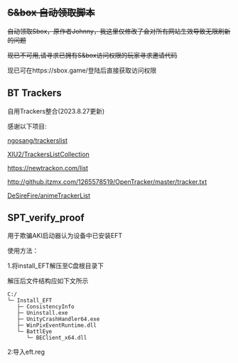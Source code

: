 ##  ~~S&box 自动领取脚本~~

~~自动领取Sbox，原作者Johnny，我这里仅修改了会对所有网站生效导致无限刷新的问题~~

~~现已不可用,请寻求已拥有S&box访问权限的玩家寻求邀请代码~~

现已可在https://sbox.game/登陆后直接获取访问权限

## BT Trackers

自用Trackers整合(2023.8.27更新)

感谢以下项目:

[ngosang/trackerslist](https://github.com/ngosang/trackerslist)

[XIU2/TrackersListCollection](https://github.com/XIU2/TrackersListCollection)

https://newtrackon.com/list

http://github.itzmx.com/1265578519/OpenTracker/master/tracker.txt

[DeSireFire/animeTrackerList](https://github.com/DeSireFire/animeTrackerList)

## SPT_verify_proof

用于欺骗AKI启动器认为设备中已安装EFT

使用方法：

1.将install_EFT解压至C盘根目录下

解压后文件结构应如下文所示

```
C:/
└─ Install_EFT
   ├─ ConsistencyInfo
   ├─ Uninstall.exe
   ├─ UnityCrashHandler64.exe
   ├─ WinPixEventRuntime.dll
   └─ BattlEye
      └─ BEClient_x64.dll
```

2:导入eft.reg
